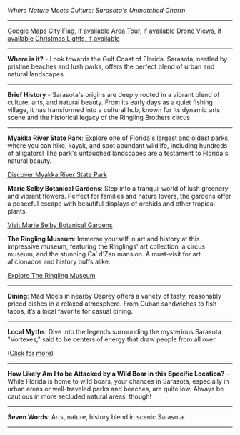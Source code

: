 *Where Nature Meets Culture: Sarasota's Unmatched Charm*

---

[Google Maps](https://www.google.com/maps/place/Sarasota,+FL/data=!3m1!1e3)
[City Flag, if available](https://www.google.com/search?tbm=isch&q=Sarasota+FL+Flag+Picture)
[Area Tour, if available](https://www.youtube.com/results?search_query=Sarasota+FL+4k+tour)
[Drone Views, if available](https://www.youtube.com/results?search_query=Sarasota+FL+4k+drone)
[Christmas Lights, if available](https://www.youtube.com/results?search_query=Sarasota+FL+christmas+lights&sp=CAI%253D)

---

**Where is it?** - Look towards the Gulf Coast of Florida. Sarasota, nestled by pristine beaches and lush parks, offers the perfect blend of urban and natural landscapes. 

---

**Brief History** - Sarasota's origins are deeply rooted in a vibrant blend of culture, arts, and natural beauty. From its early days as a quiet fishing village, it has transformed into a cultural hub, known for its dynamic arts scene and the historical legacy of the Ringling Brothers circus. 

---

**Myakka River State Park**: Explore one of Florida's largest and oldest parks, where you can hike, kayak, and spot abundant wildlife, including hundreds of alligators! The park's untouched landscapes are a testament to Florida's natural beauty.

  [Discover Myakka River State Park](https://www.youtube.com/results?search_query=Sarasota+FL+Myakka+River+State+Park)

**Marie Selby Botanical Gardens**: Step into a tranquil world of lush greenery and vibrant flowers. Perfect for families and nature lovers, the gardens offer a peaceful escape with beautiful displays of orchids and other tropical plants.

  [Visit Marie Selby Botanical Gardens](https://www.youtube.com/results?search_query=Sarasota+FL+Marie+Selby+Botanical+Gardens)

**The Ringling Museum**: Immerse yourself in art and history at this impressive museum, featuring the Ringlings' art collection, a circus museum, and the stunning Ca’ d’Zan mansion. A must-visit for art aficionados and history buffs alike.

  [Explore The Ringling Museum](https://www.youtube.com/results?search_query=Sarasota+FL+The+Ringling+Museum)

---

**Dining**: Mad Moe’s in nearby Osprey offers a variety of tasty, reasonably priced dishes in a relaxed atmosphere. From Cuban sandwiches to fish tacos, it’s a local favorite for casual dining.

---

**Local Myths**: Dive into the legends surrounding the mysterious Sarasota "Vortexes," said to be centers of energy that draw people from all over. 

  ([Click for more](https://www.google.com/search?q=Sarasota+FL+vortexes))

---

**How Likely Am I to be Attacked by a Wild Boar in this Specific Location?** - While Florida is home to wild boars, your chances in Sarasota, especially in urban areas or well-traveled parks and beaches, are quite low. Always be cautious in more secluded natural areas, though!

---

**Seven Words**: Arts, nature, history blend in scenic Sarasota.

---